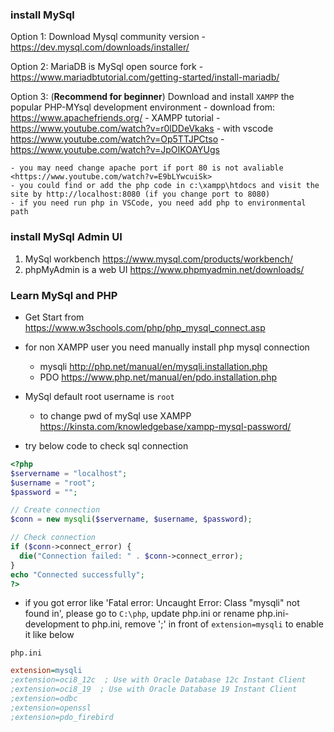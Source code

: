 ### install MySql

Option 1: Download Mysql community version
    - <https://dev.mysql.com/downloads/installer/>

Option 2: MariaDB is MySql open source fork
    - <https://www.mariadbtutorial.com/getting-started/install-mariadb/>

Option 3: (**Recommend for beginner**) Download and install `XAMPP` the popular PHP-MYsql development environment
    - download from: <https://www.apachefriends.org/>
    - XAMPP tutorial 
        - <https://www.youtube.com/watch?v=r0lDDeVkaks>
        - with vscode <https://www.youtube.com/watch?v=Op5TTJPCtso>
        - <https://www.youtube.com/watch?v=JpOIKOAYUgs>

    - you may need change apache port if port 80 is not avaliable <https://www.youtube.com/watch?v=E9bLYwcuiSk>
    - you could find or add the php code in c:\xampp\htdocs and visit the site by http://localhost:8080 (if you change port to 8080)
    - if you need run php in VSCode, you need add php to environmental path

### install MySql Admin UI

1. MySql workbench <https://www.mysql.com/products/workbench/>
2. phpMyAdmin is a web UI <https://www.phpmyadmin.net/downloads/>


### Learn MySql and PHP

- Get Start from <https://www.w3schools.com/php/php_mysql_connect.asp>

- for non XAMPP user you need manually install php mysql connection
    - mysqli <http://php.net/manual/en/mysqli.installation.php>
    - PDO <https://www.php.net/manual/en/pdo.installation.php>

- MySql default root username is `root`
    - to change pwd of mySql use XAMPP <https://kinsta.com/knowledgebase/xampp-mysql-password/>

- try below code to check sql connection

```php
<?php
$servername = "localhost";
$username = "root";
$password = "";

// Create connection
$conn = new mysqli($servername, $username, $password);

// Check connection
if ($conn->connect_error) {
  die("Connection failed: " . $conn->connect_error);
}
echo "Connected successfully";
?>
```

- if you got error like 'Fatal error: Uncaught Error: Class "mysqli" not found in', please go to `C:\php`, update php.ini or rename php.ini-development to php.ini, remove ';' in front of `extension=mysqli` to enable it like below

`php.ini`

```ini
extension=mysqli
;extension=oci8_12c  ; Use with Oracle Database 12c Instant Client
;extension=oci8_19  ; Use with Oracle Database 19 Instant Client
;extension=odbc
;extension=openssl
;extension=pdo_firebird
```
